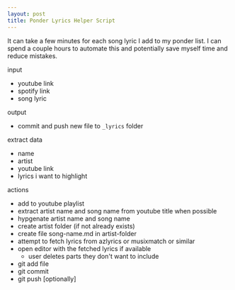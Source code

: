 ```yaml
---
layout: post
title: Ponder Lyrics Helper Script
---
```


It can take a few minutes for each song lyric I add to my ponder list. I can spend a couple hours to automate this and potentially save myself time and reduce mistakes.

input

- youtube link
- spotify link
- song lyric

output

- commit and push new file to `_lyrics` folder

extract data

- name
- artist
- youtube link
- lyrics i want to highlight

actions

- add to youtube playlist
- extract artist name and song name from youtube title when possible
- hypgenate artist name and song name
- create artist folder (if not already exists)
- create file song-name.md in artist-folder
- attempt to fetch lyrics from azlyrics or musixmatch or similar
- open editor with the fetched lyrics if available
  - user deletes parts they don't want to include
- git add file
- git commit
- git push [optionally]
